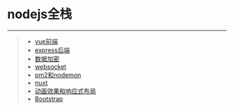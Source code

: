 # nodejs全栈
***
>* [vue前端](https://github.com/520171/note/blob/master/nodejs全栈/vue前端.md)  
>* [express后端](https://github.com/520171/note/blob/master/nodejs全栈/express后端.md)  
>* [数据加密](https://github.com/520171/note/blob/master/nodejs全栈/数据加密.md)  
>* [websocket](https://github.com/520171/note/blob/master/nodejs全栈/websocket.md)  
>* [pm2和nodemon](https://github.com/520171/note/blob/master/nodejs全栈/pm2和nodemon.md)  
>* [nuxt](https://github.com/520171/note/blob/master/nodejs全栈/nuxt.md)  
>* [动画效果和响应式布局](https://github.com/520171/note/blob/master/nodejs全栈/动画效果和响应式布局.md)  
>* [Bootstrap](https://github.com/520171/note/blob/master/nodejs全栈/Bootstrap.md)  
